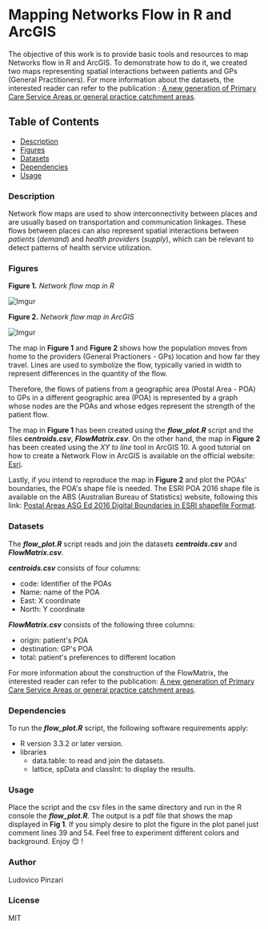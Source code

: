 # Mapping Networks Flow in R and ArcGIS

The objective of this work is to provide basic tools and resources to map Networks flow in R and ArcGIS. To demonstrate how to do it, we created two maps representing spatial interactions between patients and GPs (General Practitioners). For more information about the datasets, the interested reader can refer to the publication  : [A new generation of Primary Care Service Areas or general practice catchment areas](https://onlinelibrary.wiley.com/doi/abs/10.1111/tgis.12287).

## Table of Contents

* [Description](#description)
* [Figures](#figures)
* [Datasets](datasets)
* [Dependencies](#dependencies)
* [Usage](#usage)

### Description

Network flow maps are used to show interconnectivity between places and are usually based on transportation and communication linkages. These flows between places can also represent spatial interactions between *patients* (*demand*) and *health providers* (*supply*), which can be relevant to detect patterns of health service utilization.

### Figures

**Figure 1.** *Network flow map in R*

![Imgur](https://i.imgur.com/eHHkNWw.jpg)

**Figure 2.** *Network flow map in ArcGIS*

![Imgur](https://i.imgur.com/lDj7IVN.jpg)

The map in **Figure 1** and **Figure 2** shows how the population moves from home to the providers (General Practioners - GPs) location and how far they travel. Lines are used to symbolize the flow, typically varied in width to represent differences in the quantity of the flow.

Therefore, the flows of patiens from a geographic area (Postal Area - POA) to GPs in a different geographic area (POA) is represented by a graph whose nodes are the POAs and whose edges represent the strength of the patient flow.

The map in **Figure 1** has been created using the ***flow_plot.R*** script and the files ***centroids.csv***, ***FlowMatrix.csv***. On the other hand, the map in **Figure 2** has been created using the *XY  to line* tool in ArcGIS 10. A good tutorial on how to create a Network Flow in ArcGIS is available on the official website: [Esri](https://www.esri.com/arcgis-blog/products/arcgis-desktop/mapping/creating-radial-flow-maps-with-arcgis/?rmedium=blogs_esri_com&rsource=/esri/arcgis/2011/09/06/creating-radial-flow-maps-with-arcgis/).

Lastly, if you intend to reproduce the map in **Figure 2** and plot the POAs' boundaries, the POA's shape file is needed. The ESRI POA 2016 shape file is available on the ABS (Australian Bureau of Statistics) website, following this link: [Postal Areas ASG Ed 2016 Digital Boundaries in ESRI shapefile Format](https://www.abs.gov.au/AUSSTATS/abs@.nsf/DetailsPage/1270.0.55.003July%202016?OpenDocument).

### Datasets

The ***flow_plot.R*** script reads and join the datasets ***centroids.csv*** and ***FlowMatrix.csv***.

***centroids.csv*** consists of four columns:
- code: Identifier of the POAs
- Name: name of the POA
- East: X coordinate
- North: Y coordinate

***FlowMatrix.csv*** consists of the following three columns:
- origin: patient's POA
- destination: GP's POA
- total: patient's preferences to different location

For more information about the construction of the FlowMatrix, the interested reader can refer to the publication: [A new generation of Primary Care Service Areas or general practice catchment areas](https://onlinelibrary.wiley.com/doi/abs/10.1111/tgis.12287).

### Dependencies
To run the ***flow_plot.R*** script, the following software requirements apply:

- R version 3.3.2 or later version.
- libraries
    - data.table: to read and join the datasets.
    - lattice, spData and classInt: to display the results.

### Usage
Place the script and the csv files in the same directory and run in the R console the ***flow_plot.R***. The output is a pdf file that shows the map displayed in **Fig 1**. If you simply desire to plot the figure in the plot panel just comment lines 39 and 54. Feel free to experiment different colors and background. Enjoy :blush: !
### Author
Ludovico Pinzari

### License
MIT
